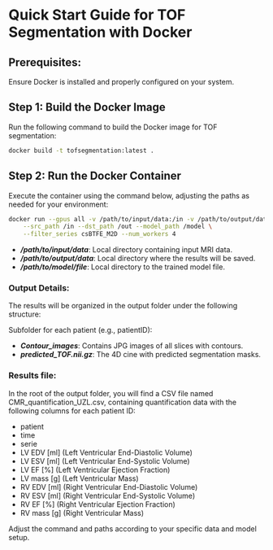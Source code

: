 # Quick Start Guide for TOF Segmentation with Docker
## Prerequisites:
Ensure Docker is installed and properly configured on your system.

## Step 1: Build the Docker Image
Run the following command to build the Docker image for TOF segmentation:

```bash
docker build -t tofsegmentation:latest .
```
## Step 2: Run the Docker Container
Execute the container using the command below, adjusting the paths as needed for your environment:

```bash
docker run --gpus all -v /path/to/input/data:/in -v /path/to/output/data:/out -v /path/to/model:/model  tofsegmentation:latest \
    --src_path /in --dst_path /out --model_path /model \
    --filter_series csBTFE_M2D --num_workers 4
```
* ***/path/to/input/data***: Local directory containing input MRI data.
* ***/path/to/output/data***: Local directory where the results will be saved.
* ***/path/to/model/file***: Local directory to the trained model file.

### Output Details:
The results will be organized in the output folder under the following structure:

Subfolder for each patient (e.g., patientID):

* ***Contour_images***: Contains JPG images of all slices with contours.
* ***predicted_TOF.nii.gz***: The 4D cine with predicted segmentation masks.

### Results file:
In the root of the output folder, you will find a CSV file named CMR_quantification_UZL.csv, containing quantification data with the following columns for each patient ID:

* patient
* time
* serie
* LV EDV [ml] (Left Ventricular End-Diastolic Volume)
* LV ESV [ml] (Left Ventricular End-Systolic Volume)
* LV EF [%] (Left Ventricular Ejection Fraction)
* LV mass [g] (Left Ventricular Mass)
* RV EDV [ml] (Right Ventricular End-Diastolic Volume)
* RV ESV [ml] (Right Ventricular End-Systolic Volume)
* RV EF [%] (Right Ventricular Ejection Fraction)
* RV mass [g] (Right Ventricular Mass)


Adjust the command and paths according to your specific data and model setup.








